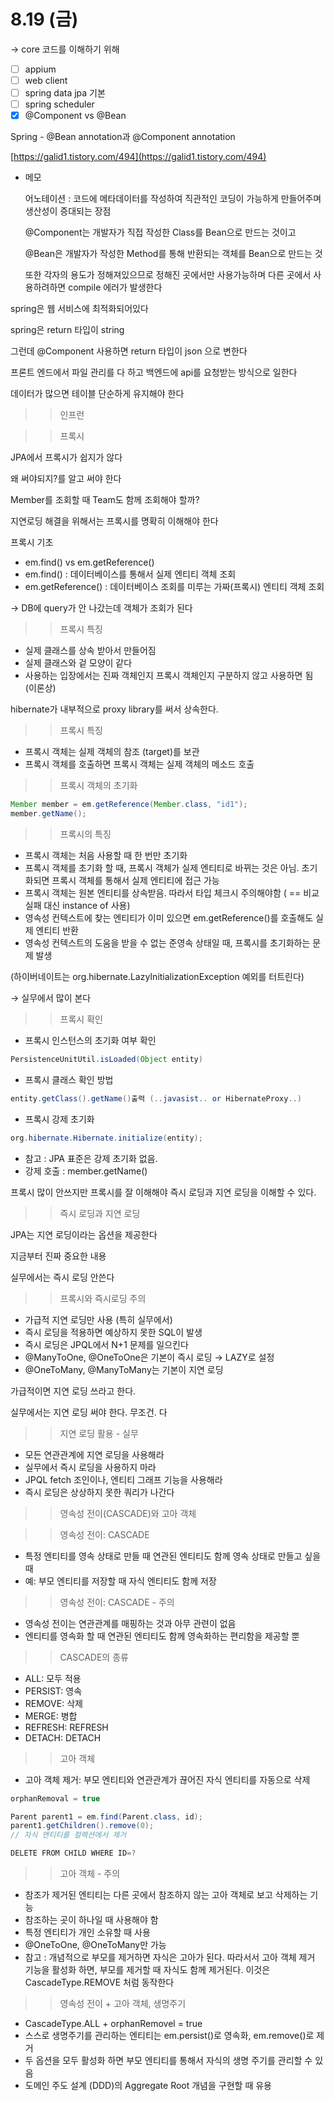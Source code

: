 # 8.19 (금)

→ core 코드를 이해하기 위해 

- [ ]  appium
- [ ]  web client
- [ ]  spring data jpa 기본
- [ ]  spring scheduler
- [x]  @Component vs @Bean

Spring - @Bean annotation과 @Component annotation 

[https://galid1.tistory.com/494](https://galid1.tistory.com/494) 

- 메모
    
    어노테이션 : 코드에 메타데이터를 작성하여 직관적인 코딩이 가능하게 만들어주며 생산성이 증대되는 장점 
    
    @Component는 개발자가 직접 작성한 Class를 Bean으로 만드는 것이고 
    
    @Bean은 개발자가 작성한 Method를 통해 반환되는 객체를 Bean으로 만드는 것 
    
    또한 각자의 용도가 정해져있으므로 정해진 곳에서만 사용가능하며 다른 곳에서 사용하려하면 compile 에러가 발생한다 
    

spring은 웹 서비스에 최적화되어있다 

spring은 return 타입이 string 

그런데 @Component 사용하면 return 타입이 json 으로 변한다 

프론트 엔드에서 파일 관리를 다 하고 백엔드에 api를 요청받는 방식으로 일한다 

데이터가 많으면 테이블 단순하게 유지해야 한다 

>> 인프런 

>> 프록시 

JPA에서 프록시가 쉽지가 않다 

왜 써야되지?를 알고 써야 한다 

Member를 조회할 때 Team도 함께 조회해야 할까? 

지연로딩 해결을 위해서는 프록시를 명확히 이해해야 한다 

프록시 기초 

- em.find() vs em.getReference()
- em.find() : 데이터베이스를 통해서 실제 엔티티 객체 조회
- em.getReference() : 데이터베이스 조회를 미루는 가짜(프록시) 엔티티 객체 조회

→ DB에 query가 안 나갔는데 객체가 조회가 된다 

>> 프록시 특징 

- 실제 클래스를 상속 받아서 만들어짐
- 실제 클래스와 겉 모양이 같다
- 사용하는 입장에서는 진짜 객체인지 프록시 객체인지 구분하지 않고 사용하면 됨 (이론상)

hibernate가 내부적으로 proxy library를 써서 상속한다. 

>> 프록시 특징 

- 프록시 객체는 실제 객체의 참조 (target)를 보관
- 프록시 객체를 호출하면 프록시 객체는 실제 객체의 메소드 호출

>> 프록시 객체의 초기화 

```java
Member member = em.getReference(Member.class, "id1");
member.getName();
```

>> 프록시의 특징 

- 프록시 객체는 처음 사용할 때 한 번만 초기화
- 프록시 객체를 초기화 할 때, 프록시 객체가 실제 엔티티로 바뀌는 것은 아님. 초기화되면 프록시 객체를 통해서 실제 엔티티에 접근 가능
- 프록시 객체는 원본 엔티티를 상속받음. 따라서 타입 체크시 주의해야함 ( == 비교 실패 대신 instance of 사용)
- 영속성 컨텍스트에 찾는 엔티티가 이미 있으면 em.getReference()를 호출해도 실제 엔티티 반환
- 영속성 컨텍스트의 도움을 받을 수 없는 준영속 상태일 때, 프록시를 초기화하는 문제 발생

(하이버네이트는 org.hibernate.LazyInitializationException 예외를 터트린다) 

→ 실무에서 많이 본다 

>> 프록시 확인 

- 프록시 인스턴스의 초기화 여부 확인

```java
PersistenceUnitUtil.isLoaded(Object entity) 
```

- 프록시 클래스 확인 방법

```java
entity.getClass().getName()출력 (..javasist.. or HibernateProxy..) 
```

- 프록시 강제 초기화

```java
org.hibernate.Hibernate.initialize(entity);
```

- 참고 : JPA 표준은 강제 초기화 없음.
- 강제 호출 : member.getName()

프록시 많이 안쓰지만 프록시를 잘 이해해야 즉시 로딩과 지연 로딩을 이해할 수 있다. 

>> 즉시 로딩과 지연 로딩 

JPA는 지연 로딩이라는 옵션을 제공한다 

지금부터 진짜 중요한 내용 

실무에서는 즉시 로딩 안쓴다 

>> 프록시와 즉시로딩 주의 

- 가급적 지연 로딩만 사용 (특히 실무에서)
- 즉시 로딩을 적용하면 예상하지 못한 SQL이 발생
- 즉시 로딩은 JPQL에서 N+1 문제를 일으킨다
- @ManyToOne, @OneToOne은 기본이 즉시 로딩 → LAZY로 설정
- @OneToMany, @ManyToMany는 기본이 지연 로딩

가급적이면 지연 로딩 쓰라고 한다. 

실무에서는 지연 로딩 써야 한다. 무조건. 다 

>> 지연 로딩 활용 - 실무 

- 모든 연관관계에 지연 로딩을 사용해라
- 실무에서 즉시 로딩을 사용하지 마라
- JPQL fetch 조인이나, 엔티티 그래프 기능을 사용해라
- 즉시 로딩은 상상하지 못한 쿼리가 나간다

>> 영속성 전이(CASCADE)와 고아 객체 

>> 영속성 전이: CASCADE 

- 특정 엔티티를 영속 상태로 만들 때 연관된 엔티티도 함께 영속 상태로 만들고 싶을 때
- 예: 부모 엔티티를 저장할 때 자식 엔티티도 함께 저장

>> 영속성 전이: CASCADE - 주의 

- 영속성 전이는 연관관계를 매핑하는 것과 아무 관련이 없음
- 엔티티를 영속화 할 때 연관된 엔티티도 함께 영속화하는 편리함을 제공할 뿐

>> CASCADE의 종류 

- ALL: 모두 적용
- PERSIST: 영속
- REMOVE: 삭제
- MERGE: 병합
- REFRESH: REFRESH
- DETACH: DETACH

>> 고아 객체 

- 고아 객체 제거: 부모 엔티티와 연관관계가 끊어진 자식 엔티티를 자동으로 삭제

```java
orphanRemoval = true  

Parent parent1 = em.find(Parent.class, id);
parent1.getChildren().remove(0);
// 자식 엔티티를 컬렉션에서 제거 

DELETE FROM CHILD WHERE ID=? 
```

>> 고아 객체 - 주의 

- 참조가 제거된 엔티티는 다른 곳에서 참조하지 않는 고아 객체로 보고 삭제하는 기능
- 참조하는 곳이 하나일 때 사용해야 함
- 특정 엔티티가 개인 소유할 때 사용
- @OneToOne, @OneToMany만 가능
- 참고 : 개념적으로 부모를 제거하면 자식은 고아가 된다. 따라서서 고아 객체 제거 기능을 활성화 하면, 부모를 제거할 때 자식도 함께 제거된다. 이것은 CascadeType.REMOVE 처럼 동작한다

>> 영속성 전이 + 고아 객체, 생명주기 

- CascadeType.ALL + orphanRemovel = true
- 스스로 생명주기를 관리하는 엔티티는 em.persist()로 영속화, em.remove()로 제거
- 두 옵션을 모두 활성화 하면 부모 엔티티를 통해서 자식의 생명 주기를 관리할 수 있음
- 도메인 주도 설계 (DDD)의 Aggregate Root 개념을 구현할 때 유용